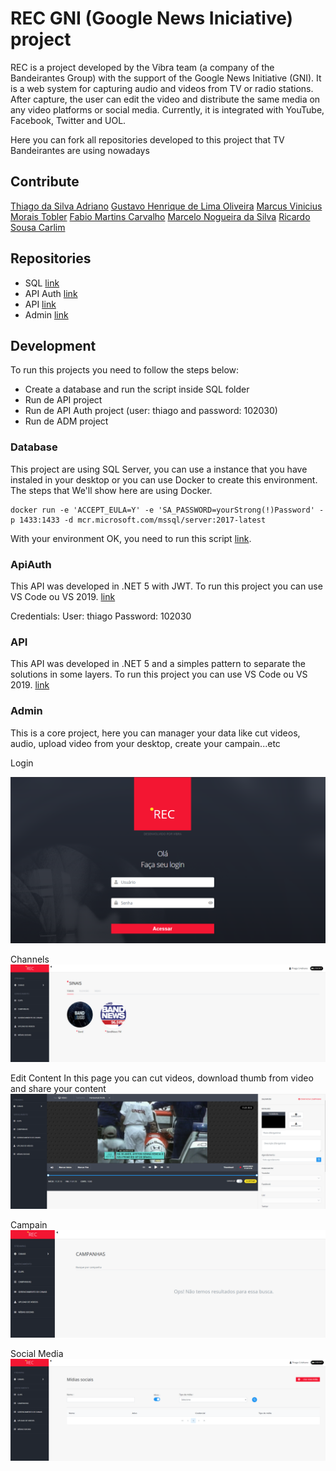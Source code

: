 # REC GNI (Google News Iniciative) project

REC is a project developed by the Vibra team (a company of the Bandeirantes Group) with the support of the Google News Initiative (GNI). It is a web system for capturing audio and videos from TV or radio stations. After capture, the user can edit the video and distribute the same media on any video platforms or social media. Currently, it is integrated with YouTube, Facebook, Twitter and UOL. 

Here you can fork all repositories developed to this project that TV Bandeirantes are using nowadays

## Contribute

[Thiago da Silva Adriano](https://github.com/programadriano)
[Gustavo Henrique de Lima Oliveira](https://github.com/GustavoLima93)
[Marcus Vinicius Morais Tobler]()
[Fabio Martins Carvalho]()
[Marcelo Nogueira da Silva]()
[Ricardo Sousa Carlim](https://github.com/ricardocarlim)


## Repositories
* SQL [link](./sqldump)
* API Auth [link](./api_auth)
* API [link](./api)
* Admin [link](./admin)


## Development 

To run this projects you need to follow the steps below:

* Create a database and run the script inside SQL folder
* Run de API project
* Run de API Auth project (user: thiago and password: 102030)
* Run de ADM project

### Database

This project are using SQL Server, you can use a instance that you have instaled in your desktop or you can use Docker to create this environment. The steps that We'll show here are using Docker.

```docker
docker run -e 'ACCEPT_EULA=Y' -e 'SA_PASSWORD=yourStrong(!)Password' -p 1433:1433 -d mcr.microsoft.com/mssql/server:2017-latest
```

With your environment OK, you need to run this script [link](./sqldump/dump.sql).

### ApiAuth

This API was developed in .NET 5 with JWT. To run this project you can use VS Code ou VS 2019. [link](./api_auth)

Credentials:
User: thiago
Password: 102030

### API

This API was developed in .NET 5 and a simples pattern to separate the solutions in some layers. To run this project you can use VS Code ou VS 2019. [link](./api)

### Admin

This is a core project, here you can manager your data like cut videos, audio, upload video from your desktop, create your campain...etc

Login

![Cut video](./images/login.png)

Channels
![List Channels](./images/channels.png)


Edit Content
In this page you can cut videos, download thumb from video and share your content
![Cut video](./images/cut_video.png)


Campain
![Campain](./images/campain.png)

Social Media
![Manager Social Media](./images/socialMedia.png)